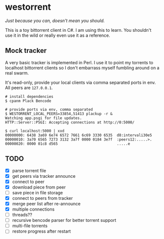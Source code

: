 # westorrent
_Just because you can, doesn't mean you should._

This is a toy bittorrent client in C#. I am using this to learn. You shouldn't use it in the wild or really even use it as a reference.

## Mock tracker

A very basic tracker is implemented in Perl. I use it to point my torrents to localhost bittorrent clients so I don't embarrass myself fumbling around on a real swarm.

It's read-only, provide your local clients via comma separated ports in env. All peers are `127.0.0.1`.

```
# install dependencies
$ cpanm Plack Bencode

# provide ports via env, comma separated
$ WESTORRENT_LOCAL_PEERS=33854,51413 plackup -r &
Watching app.psgi for file updates.
HTTP::Server::PSGI: Accepting connections at http://0:5000/

$ curl localhost:5000 | xxd
00000000: 6438 3a69 6e74 6572 7661 6c69 3330 6535  d8:intervali30e5
00000010: 3a70 6565 7273 3132 3a7f 0000 0184 3e7f  :peers12:.....>.
00000020: 0000 01c8 d565                           .....e
```

## TODO
- [x] parse torrent file
- [x] get peers via tracker announce
- [x] connect to peer
- [x] download piece from peer
- [ ] save piece in file storage
- [x] connect to peers from tracker
- [x] merge peer list after re-announce
- [x] multiple connections
- [ ] threads??
- [ ] recursive bencode parser for better torrent support
- [ ] multi-file torrents
- [ ] restore progress after restart
